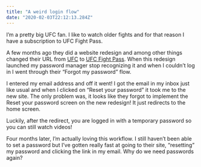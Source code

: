 ```yaml
---
title: "A weird login flow"
date: "2020-02-03T22:12:13.284Z"
---
```


I’m a pretty big UFC fan. I like to watch older fights and for that reason I have a subscription to UFC Fight Pass.

A few months ago they did a website redesign and among other things changed their URL from [UFC](http://ufc.tv/) to [UFC Fight Pass](https://ufcfightpass.com/). When this redesign launched my password manager stop recognizing it and when I couldn’t log in I went through their “Forgot my password” flow.

I entered my email address and off it went! I got the email in my inbox just like usual and when I clicked on “Reset your password” it took me to the new site. The only problem was, it looks like they forgot to implement the Reset your password screen on the new redesign! It just redirects to the home screen.

Luckily, after the redirect, you are logged in with a temporary password so you can still watch videos!

Four months later, I’m actually loving this workflow. I still haven’t been able to set a password but I’ve gotten really fast at going to their site, “resetting” my password and clicking the link in my email. Why do we need passwords again?
